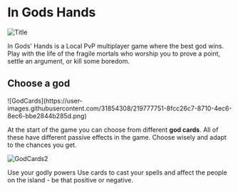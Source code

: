 # In Gods Hands

![Title](https://user-images.githubusercontent.com/31854308/219776035-36e5d38c-53eb-4dd0-9c90-16e2fd858c2e.png)

In Gods' Hands is a  Local PvP multiplayer game where the best god wins. Play with the life of the fragile mortals who worship you to prove a point, settle an argument, or kill some boredom.

<h2> Choose a god </h2>
![GodCards](https://user-images.githubusercontent.com/31854308/219777751-8fcc26c7-8710-4ec6-8ec6-bbe2844b285d.png)

At the start of the game you can choose from different <b>god cards</b>. All of these have different passive effects in the game. Choose wisely and adapt to the chances you get.



![GodCards2](https://user-images.githubusercontent.com/31854308/219777796-4439fabd-7b7e-4e9c-996b-e5a4c9dae244.png)

Use your godly powers
Use cards to cast your spells and affect the people on the island -  be that positive or negative.

